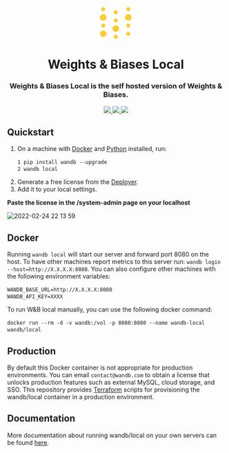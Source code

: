 <p align="center">
  <img src=".github/wb-logo.png" width="75" alt="Weights & Biases"/>
</p>

<h1 align="center">Weights & Biases Local</h1>
<h3 align="center">Weights & Biases Local is the self hosted version of Weights &amp; Biases.</h3>

<p align="center">
  <a href="https://github.com/wandb/local/releases">
    <img src="https://img.shields.io/github/v/release/wandb/local">
  </a>
  <a href="https://github.com/wandb/local">
    <img src="https://img.shields.io/github/last-commit/wandb/local">
  </a>
  <a href="https://hub.docker.com/r/wandb/local">
    <img src="https://img.shields.io/docker/pulls/wandb/local">
  </a>
</p>


## Quickstart

1. On a machine with [Docker](https://docker.com) and [Python](https://www.python.org/) installed, run:
    ```
    1 pip install wandb --upgrade
    2 wandb local
    ```
2. Generate a free license from the [Deployer](https://deploy.wandb.ai/).
3. Add it to your local settings.

  **Paste the license in the /system-admin page on your localhost**
  
  ![2022-02-24 22 13 59](https://user-images.githubusercontent.com/25806817/166265834-6a9d1be8-2af5-4c63-872e-8e5b3e4082aa.gif)


## Docker

Running `wandb local` will start our server and forward port 8080 on the host.  To have other machines report metrics to this server run: `wandb login --host=http://X.X.X.X:8080`.  You can also configure other machines with the following environment variables:

```
WANDB_BASE_URL=http://X.X.X.X:8080
WANDB_API_KEY=XXXX
```

To run W&amp;B local manually, you can use the following docker command:

```
docker run --rm -d -v wandb:/vol -p 8080:8080 --name wandb-local wandb/local
```

## Production

By default this Docker container is not appropriate for production environments.  You can email `contact@wandb.com` to obtain a license that unlocks production features such as external MySQL, cloud storage, and SSO.  This repository provides [Terraform](https://www.terraform.io/) scripts for provisioning the wandb/local container in a production environment.

## Documentation

More documentation about running wandb/local on your own servers can be found [here](https://docs.wandb.com/self-hosted/local).
